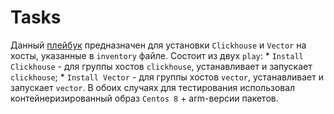 # Tasks

Данный [плейбук](playbook/site.yml) предназначен для установки `Clickhouse` и `Vector` на хосты, указанные в `inventory` файле.
Состоит из двух `play`:
    * `Install Clickhouse` - для группы хостов `clickhouse`, устанавливает и запускает `clickhouse`;
    * `Install Vector` - для группы хостов `vector`, устанавливает и запускает `vector`.
В обоих случаях для тестирования использовал контейнеризированный образ `Centos 8` + arm-версии пакетов.